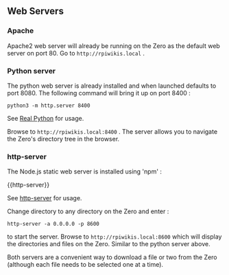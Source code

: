 ## Web Servers

### Apache
Apache2 web server will already be running on the Zero as the default web server on port 80. Go to `http://rpiwikis.local` . 

### Python server
The python web server is already installed and when launched defaults to port 8080. The following command will bring it up on port 8400 :

```
python3 -m http.server 8400
```
See [Real Python](https://realpython.com/python-http-server/#how-to-start-pythons-httpserver-in-the-command-line) for usage.

Browse to `http://rpiwikis.local:8400` . The server allows you to navigate the Zero's directory tree in the browser.

### http-server
The Node.js static web server is installed using 'npm' : 

{{http-server}}

See [http-server](https://www.npmjs.com/package/http-server) for usage.

Change directory to any directory on the Zero and enter :
```
http-server -a 0.0.0.0 -p 8600 
```
to start the server. Browse to `http://rpiwikis.local:8600` which will display the directories and files on the Zero. Similar to the python server above. 

Both servers are a convenient way to download a file or two from the Zero (although each file needs to be selected one at a time).

